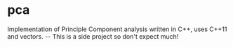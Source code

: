 pca
===

Implementation of Principle Component analysis written in C++, uses C++11 and vectors. -- This is a side project so don't expect much!
